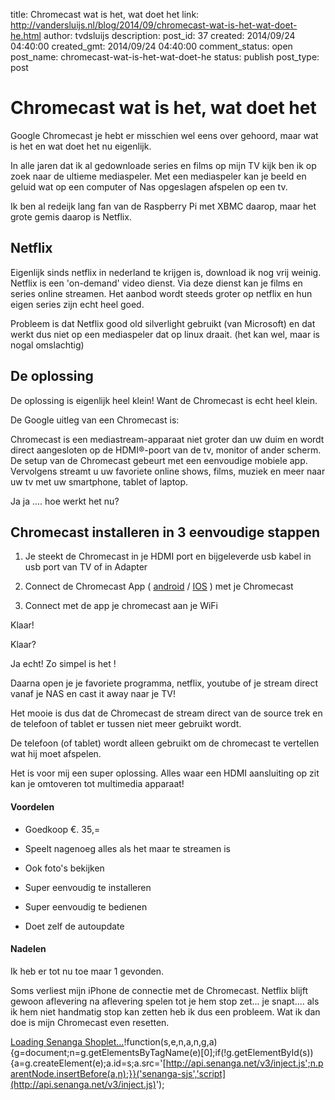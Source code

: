 title: Chromecast wat is het, wat doet het
link: http://vandersluijs.nl/blog/2014/09/chromecast-wat-is-het-wat-doet-he.html
author: tvdsluijs
description: 
post_id: 37
created: 2014/09/24 04:40:00
created_gmt: 2014/09/24 04:40:00
comment_status: open
post_name: chromecast-wat-is-het-wat-doet-he
status: publish
post_type: post

# Chromecast wat is het, wat doet het

Google Chromecast je hebt er misschien wel eens over gehoord, maar wat is het en wat doet het nu eigenlijk.  
  
In alle jaren dat ik al gedownloade series en films op mijn TV kijk ben ik op zoek naar de ultieme mediaspeler. Met een mediaspeler kan je beeld en geluid wat op een computer of Nas opgeslagen afspelen op een tv.  
  
Ik ben al redeijk lang fan van de Raspberry Pi met XBMC daarop, maar het grote gemis daarop is Netflix.  
  


## Netflix

  
  
Eigenlijk sinds netflix in nederland te krijgen is, download ik nog vrij weinig. Netflix is een 'on-demand' video dienst. Via deze dienst kan je films en series online streamen. Het aanbod wordt steeds groter op netflix en hun eigen series zijn echt heel goed.  
  
Probleem is dat Netflix good old silverlight gebruikt (van Microsoft) en dat werkt dus niet op een mediaspeler dat op linux draait. (het kan wel, maar is nogal omslachtig)  
  


## De oplossing

  
  
De oplossing is eigenlijk heel klein! Want de Chromecast is echt heel klein.   
  
De Google uitleg van een Chromecast is:   
  
Chromecast is een mediastream-apparaat niet groter dan uw duim en wordt direct aangesloten op de HDMI®-poort van de tv, monitor of ander scherm. De setup van de Chromecast gebeurt met een eenvoudige mobiele app. Vervolgens streamt u uw favoriete online shows, films, muziek en meer naar uw tv met uw smartphone, tablet of laptop.  
  
Ja ja .... hoe werkt het nu?  
  


## Chromecast installeren in 3 eenvoudige stappen

  
  


  

  1. Je steekt de Chromecast in je HDMI port en bijgeleverde usb kabel in usb port van TV of in Adapter 
  

  2. Connect de Chromecast App ( [android](https://play.google.com/store/apps/details?id=com.google.android.apps.chromecast.app&hl=nl_NL) / [IOS](https://itunes.apple.com/nl/app/chromecast/id680819774?mt=8) ) met je Chromecast 
  

  3. Connect met de app je chromecast aan je WiFi
  
  
  


>   
Klaar!  
  
Klaar?  
  
Ja echt! Zo simpel is het !  


  
  
Daarna open je je favoriete programma, netflix, youtube of je stream direct vanaf je NAS en cast it away naar je TV!  
  
Het mooie is dus dat de Chromecast de stream direct van de source trek en de telefoon of tablet er tussen niet meer gebruikt wordt.  
  
De telefoon (of tablet) wordt alleen gebruikt om de chromecast te vertellen wat hij moet afspelen.  
  
  
  
Het is voor mij een super oplossing. Alles waar een HDMI aansluiting op zit kan je omtoveren tot multimedia apparaat!  
  


#### Voordelen

  
  


  

  * Goedkoop €. 35,=
  

  * Speelt nagenoeg alles als het maar te streamen is
  

  * Ook foto's bekijken
  

  * Super eenvoudig te installeren
  

  * Super eenvoudig te bedienen
  

  * Doet zelf de autoupdate
  
  
  


#### Nadelen

  
  
Ik heb er tot nu toe maar 1 gevonden.   
  
Soms verliest mijn iPhone de connectie met de Chromecast. Netflix blijft gewoon aflevering na aflevering spelen tot je hem stop zet... je snapt.... als ik hem niet handmatig stop kan zetten heb ik dus een probleem. Wat ik dan doe is mijn Chromecast even resetten.  
  
[Loading Senanga Shoplet…](https://senanga.net)!function(s,e,n,a,n,g,a){g=document;n=g.getElementsByTagName(e)[0];if(!g.getElementById(s)){a=g.createElement(e);a.id=s;a.src='[http://api.senanga.net/v3/inject.js';n.parentNode.insertBefore(a,n);}}('senanga-sjs','script](http://api.senanga.net/v3/inject.js)');